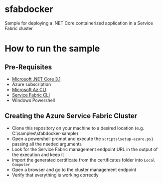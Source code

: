 # sfabdocker
Sample for deploying a .NET Core containerized application in a Service Fabric cluster 

# How to run the sample

## Pre-Requisites
- [Microsoft .NET Core 3.1](https://dotnet.microsoft.com/download/dotnet-core/3.1)
- Azure subscription
- [Microsoft Az CLI](https://docs.microsoft.com/en-us/cli/azure/install-azure-cli?view=azure-cli-latest)
- [Service Fabric CLI](https://docs.microsoft.com/en-us/azure/service-fabric/service-fabric-cli)
- Windows Powershell

## Creating the Azure Service Fabric Cluster
- Clone this repository on your machine to a desired location (e.g. C:\samples\sfabdocker-sample)
- Open a powershell prompt and execute the `scripts\setup-azure.ps1` passing all the needed arguments
- Look for the Service Fabric management endpoint URL in the output of the execution and keep it
- Import the generated certificate from the certificates folder into `Local Computer`
- Open a browser and go to the cluster management endpoint
- Verify that everything is working correctly

